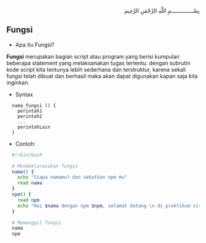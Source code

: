 <p align="right">
بِسْــــــــــــــمِ اللَّهِ الرَّحْمَنِ الرَّحِيم 
</p>

## Fungsi
* Apa itu Fungsi?
<p><b>Fungsi</b> merupakan bagian script atau program yang berisi kumpulan beberapa statement yang melaksanakan tugas tertentu. dengan subrutin kode script kita tentunya lebih sederhana dan terstruktur, karena sekali fungsi telah dibuat dan berhasil maka akan dapat digunakan kapan saja kita inginkan.</p>

* Syntax

```
  nama_fungsi () { 
    perintah1
    perintah2
    ...
    perintahLain
  }
```

* Contoh:

```bash
  #!/bin/bash

  # Mendeklarasikan fungsi
  nama() {
    echo "Siapa namamu? dan sebutkan npm mu"
    read nama
  }
  npm() {
    read npm
    echo "Hai $nama dengan npm $npm, selamat datang \n di praktikum sistem operasi \n yang seru ini ya!"  
  }

  # Memanggil fungsi
  nama
  npm
```
